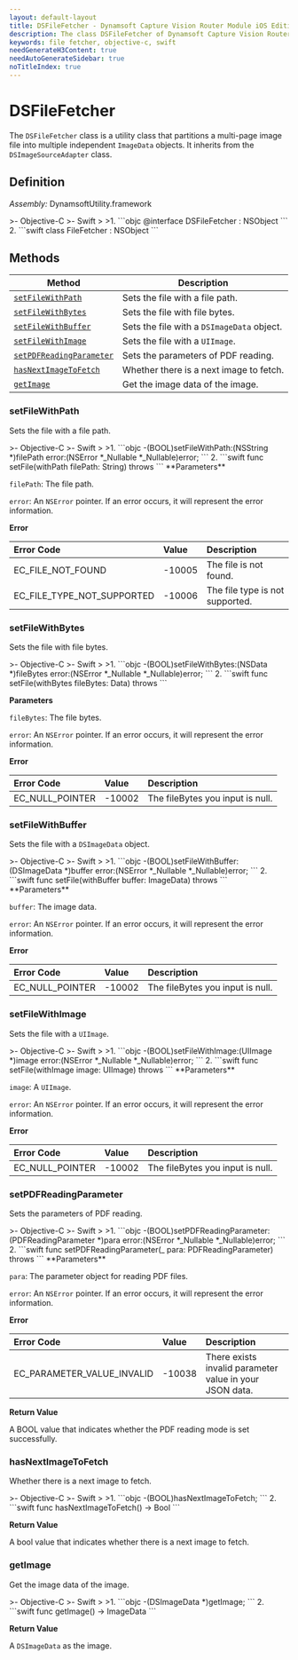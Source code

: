 ```yaml
---
layout: default-layout
title: DSFileFetcher - Dynamsoft Capture Vision Router Module iOS Edition API Reference
description: The class DSFileFetcher of Dynamsoft Capture Vision Router Module is a utility class that partitions a multi-page image file into multiple independent ImageData objects.
keywords: file fetcher, objective-c, swift
needGenerateH3Content: true
needAutoGenerateSidebar: true
noTitleIndex: true
---
```


# DSFileFetcher

The `DSFileFetcher` class is a utility class that partitions a multi-page image file into multiple independent `ImageData` objects. It inherits from the `DSImageSourceAdapter` class.

## Definition

*Assembly:* DynamsoftUtility.framework

<div class="sample-code-prefix"></div>
>- Objective-C
>- Swift
>
>1. 
```objc
@interface DSFileFetcher : NSObject
```
2. 
```swift
class FileFetcher : NSObject
```

## Methods

| Method | Description |
| ------ | ----------- |
| [`setFileWithPath`](#setfilewithpath) | Sets the file with a file path. |
| [`setFileWithBytes`](#setfilewithbytes) | Sets the file with file bytes. |
| [`setFileWithBuffer`](#setfilewithbuffer) | Sets the file with a `DSImageData` object. |
| [`setFileWithImage`](#setfilewithimage) | Sets the file with a `UIImage`. |
| [`setPDFReadingParameter`](#setpdfreadingparameter) | Sets the parameters of PDF reading. |
| [`hasNextImageToFetch`](#hasnextimagetofetch) | Whether there is a next image to fetch. |
| [`getImage`](#getimage) | Get the image data of the image. |

### setFileWithPath

Sets the file with a file path.

<div class="sample-code-prefix"></div>
>- Objective-C
>- Swift
>
>1. 
```objc
-(BOOL)setFileWithPath:(NSString *)filePath
                 error:(NSError *_Nullable *_Nullable)error;
```
2. 
```swift
func setFile(withPath filePath: String) throws
```
**Parameters**

`filePath`: The file path.

`error`: An `NSError` pointer. If an error occurs, it will represent the error information.

**Error**

| Error Code | Value | Description |
| :--------- | :---- | :---------- |
| EC_FILE_NOT_FOUND | -10005 | The file is not found. |
| EC_FILE_TYPE_NOT_SUPPORTED | -10006 | The file type is not supported. |

### setFileWithBytes

Sets the file with file bytes.

<div class="sample-code-prefix"></div>
>- Objective-C
>- Swift
>
>1. 
```objc
-(BOOL)setFileWithBytes:(NSData *)fileBytes
                  error:(NSError *_Nullable *_Nullable)error;
```
2. 
```swift
func setFile(withBytes fileBytes: Data) throws
```

**Parameters**

`fileBytes`: The file bytes.

`error`: An `NSError` pointer. If an error occurs, it will represent the error information.

**Error**

| Error Code | Value | Description |
| :--------- | :---- | :---------- |
| EC_NULL_POINTER | -10002 | The fileBytes you input is null. |

### setFileWithBuffer

Sets the file with a `DSImageData` object.

<div class="sample-code-prefix"></div>
>- Objective-C
>- Swift
>
>1. 
```objc
-(BOOL)setFileWithBuffer:(DSImageData *)buffer
                   error:(NSError *_Nullable *_Nullable)error;
```
2. 
```swift
func setFile(withBuffer buffer: ImageData) throws
```
**Parameters**

`buffer`: The image data.

`error`: An `NSError` pointer. If an error occurs, it will represent the error information.

**Error**

| Error Code | Value | Description |
| :--------- | :---- | :---------- |
| EC_NULL_POINTER | -10002 | The fileBytes you input is null. |

### setFileWithImage

Sets the file with a `UIImage`.

<div class="sample-code-prefix"></div>
>- Objective-C
>- Swift
>
>1. 
```objc
-(BOOL)setFileWithImage:(UIImage *)image
                  error:(NSError *_Nullable *_Nullable)error;
```
2. 
```swift
func setFile(withImage image: UIImage) throws
```
**Parameters**

`image`: A `UIImage`.

`error`: An `NSError` pointer. If an error occurs, it will represent the error information.

**Error**

| Error Code | Value | Description |
| :--------- | :---- | :---------- |
| EC_NULL_POINTER | -10002 | The fileBytes you input is null. |

### setPDFReadingParameter

Sets the parameters of PDF reading.

<div class="sample-code-prefix"></div>
>- Objective-C
>- Swift
>
>1. 
```objc
-(BOOL)setPDFReadingParameter:(PDFReadingParameter *)para
                        error:(NSError *_Nullable *_Nullable)error;
```
2. 
```swift
func setPDFReadingParameter(_ para: PDFReadingParameter) throws
```
**Parameters**

`para`: The parameter object for reading PDF files.

`error`: An `NSError` pointer. If an error occurs, it will represent the error information.

**Error**

| Error Code | Value | Description |
| :--------- | :---- | :---------- |
| EC_PARAMETER_VALUE_INVALID | -10038 | There exists invalid parameter value in your JSON data. |

**Return Value**

A BOOL value that indicates whether the PDF reading mode is set successfully.

### hasNextImageToFetch

Whether there is a next image to fetch.

<div class="sample-code-prefix"></div>
>- Objective-C
>- Swift
>
>1. 
```objc
-(BOOL)hasNextImageToFetch;
```
2. 
```swift
func hasNextImageToFetch() -> Bool
```

**Return Value**

A bool value that indicates whether there is a next image to fetch.

### getImage

Get the image data of the image.

<div class="sample-code-prefix"></div>
>- Objective-C
>- Swift
>
>1. 
```objc
-(DSImageData *)getImage;
```
2. 
```swift
func getImage() -> ImageData
```

**Return Value**

A `DSImageData` as the image.
